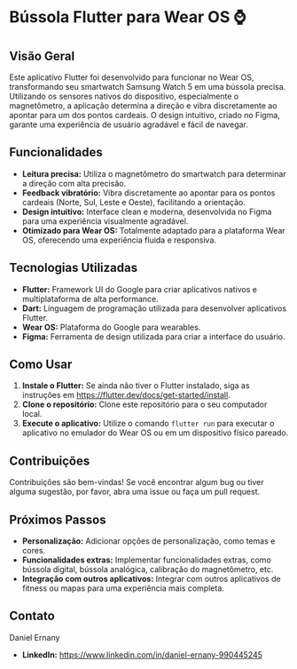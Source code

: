 # Bússola Flutter para Wear OS ⌚

## Visão Geral
Este aplicativo Flutter foi desenvolvido para funcionar no Wear OS, transformando seu smartwatch Samsung Watch 5 em uma bússola precisa. Utilizando os sensores nativos do dispositivo, especialmente o magnetômetro, a aplicação determina a direção e vibra discretamente ao apontar para um dos pontos cardeais. O design intuitivo, criado no Figma, garante uma experiência de usuário agradável e fácil de navegar.

## Funcionalidades
* **Leitura precisa:** Utiliza o magnetômetro do smartwatch para determinar a direção com alta precisão.
* **Feedback vibratório:** Vibra discretamente ao apontar para os pontos cardeais (Norte, Sul, Leste e Oeste), facilitando a orientação.
* **Design intuitivo:** Interface clean e moderna, desenvolvida no Figma para uma experiência visualmente agradável.
* **Otimizado para Wear OS:** Totalmente adaptado para a plataforma Wear OS, oferecendo uma experiência fluida e responsiva.

## Tecnologias Utilizadas
* **Flutter:** Framework UI do Google para criar aplicativos nativos e multiplataforma de alta performance.
* **Dart:** Linguagem de programação utilizada para desenvolver aplicativos Flutter.
* **Wear OS:** Plataforma do Google para wearables.
* **Figma:** Ferramenta de design utilizada para criar a interface do usuário.

## Como Usar
1. **Instale o Flutter:** Se ainda não tiver o Flutter instalado, siga as instruções em https://flutter.dev/docs/get-started/install.
2. **Clone o repositório:** Clone este repositório para o seu computador local.
3. **Execute o aplicativo:** Utilize o comando `flutter run` para executar o aplicativo no emulador do Wear OS ou em um dispositivo físico pareado.

## Contribuições
Contribuições são bem-vindas! Se você encontrar algum bug ou tiver alguma sugestão, por favor, abra uma issue ou faça um pull request.


## Próximos Passos
* **Personalização:** Adicionar opções de personalização, como temas e cores.
* **Funcionalidades extras:** Implementar funcionalidades extras, como bússola digital, bússola analógica, calibração do magnetômetro, etc.
* **Integração com outros aplicativos:** Integrar com outros aplicativos de fitness ou mapas para uma experiência mais completa.

## Contato
Daniel Ernany

* **LinkedIn:** https://www.linkedin.com/in/daniel-ernany-990445245 
